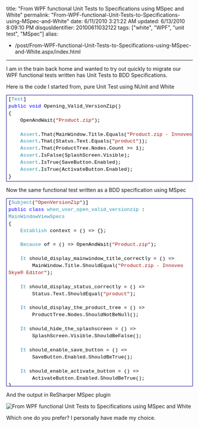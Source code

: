title: "From WPF functional Unit Tests to Specifications using MSpec and White"
permalink: "From-WPF-functional-Unit-Tests-to-Specifications-using-MSpec-and-White"
date: 6/11/2010 3:21:22 AM
updated: 6/13/2010 8:09:10 PM
disqusIdentifier: 20100611032122
tags: ["white", "WPF", "unit test", "MSpec"]
alias:
 - /post/From-WPF-functional-Unit-Tests-to-Specifications-using-MSpec-and-White.aspx/index.html
---
I am in the train back home and wanted to try out quickly to migrate our WPF functional tests written has Unit Tests to BDD Specifications. 

Here is the code I started from, pure Unit Test using NUnit and White
<!-- more -->
<div style="line-height:135%; padding-bottom: 0px; margin: 0px; padding-left: 0px; padding-right: 0px; display: inline; float: none; padding-top: 0px" id="scid:9ce6104f-a9aa-4a17-a79f-3a39532ebf7c:4955d68a-7a42-4fa8-bd02-2ff18f2492fe" class="wlWriterEditableSmartContent"> <div style="border: #000080 1px solid; color: #000; font-family: 'Courier New', Courier, Monospace; font-size: 10pt"> <div style="background-color: #ffffff; max-height: 500px; overflow: auto; padding: 2px 5px; white-space: nowrap">[<span style="color:#2b91af">Test</span>]<br> <span style="color:#0000ff">public</span> <span style="color:#0000ff">void</span> Opening_Valid_VersionZip()<br> {<br> &nbsp;&nbsp;&nbsp;&nbsp;OpenAndWait(<span style="color:#a31515">"Product.zip"</span>);<br> <br> &nbsp;&nbsp;&nbsp;&nbsp;<span style="color:#2b91af">Assert</span>.That(MainWindow.Title.Equals(<span style="color:#a31515">"Product.zip - Innoveo Skye® Editor"</span>));<br> &nbsp;&nbsp;&nbsp;&nbsp;<span style="color:#2b91af">Assert</span>.That(Status.Text.Equals(<span style="color:#a31515">"product"</span>));<br> &nbsp;&nbsp;&nbsp;&nbsp;<span style="color:#2b91af">Assert</span>.That(ProductTree.Nodes.Count &gt;= 1);<br> &nbsp;&nbsp;&nbsp;&nbsp;<span style="color:#2b91af">Assert</span>.IsFalse(SplashScreen.Visible);<br> &nbsp;&nbsp;&nbsp;&nbsp;<span style="color:#2b91af">Assert</span>.IsTrue(SaveButton.Enabled);<br> &nbsp;&nbsp;&nbsp;&nbsp;<span style="color:#2b91af">Assert</span>.IsTrue(ActivateButton.Enabled);<br> }</div> </div> </div>

Now the same functional test written as a BDD specification using MSpec

<div style="line-height:135%; padding-bottom: 0px; margin: 0px; padding-left: 0px; padding-right: 0px; display: inline; float: none; padding-top: 0px" id="scid:9ce6104f-a9aa-4a17-a79f-3a39532ebf7c:434f1161-ac6a-49fc-8c62-127913130898" class="wlWriterEditableSmartContent"> <div style="border: #000080 1px solid; color: #000; font-family: 'Courier New', Courier, Monospace; font-size: 10pt"> <div style="background-color: #ffffff; max-height: 500px; overflow: auto; padding: 2px 5px;">[<span style="color:#2b91af">Subject</span>(<span style="color:#a31515">"OpenVersionZip"</span>)]<br> <span style="color:#0000ff">public</span> <span style="color:#0000ff">class</span> <span style="color:#2b91af">when_user_open_valid_versionzip</span> : <span style="color:#2b91af">MainWindowViewSpecs</span><br> {<br> &nbsp;&nbsp;&nbsp;&nbsp;<span style="color:#2b91af">Establish</span> context = () =&gt; {};<br> <br> &nbsp;&nbsp;&nbsp;&nbsp;<span style="color:#2b91af">Because</span> of = () =&gt; OpenAndWait(<span style="color:#a31515">"Product.zip"</span>);<br> <br> &nbsp;&nbsp;&nbsp;&nbsp;<span style="color:#2b91af">It</span> should_display_mainwindow_title_correctly = () =&gt; <br> &nbsp;&nbsp;&nbsp;&nbsp;&nbsp;&nbsp;&nbsp;&nbsp;MainWindow.Title.ShouldEqual(<span style="color:#a31515">"Product.zip - Innoveo Skye® Editor"</span>);<br> <br> &nbsp;&nbsp;&nbsp;&nbsp;<span style="color:#2b91af">It</span> should_display_status_correctly = () =&gt; <br> &nbsp;&nbsp;&nbsp;&nbsp;&nbsp;&nbsp;&nbsp;&nbsp;Status.Text.ShouldEqual(<span style="color:#a31515">"product"</span>);<br> <br> &nbsp;&nbsp;&nbsp;&nbsp;<span style="color:#2b91af">It</span> should_display_the_product_tree = () =&gt; <br> &nbsp;&nbsp;&nbsp;&nbsp;&nbsp;&nbsp;&nbsp;&nbsp;ProductTree.Nodes.ShouldNotBeNull();<br> <br> &nbsp;&nbsp;&nbsp;&nbsp;<span style="color:#2b91af">It</span> should_hide_the_splashscreen = () =&gt; <br> &nbsp;&nbsp;&nbsp;&nbsp;&nbsp;&nbsp;&nbsp;&nbsp;SplashScreen.Visible.ShouldBeFalse();<br> <br> &nbsp;&nbsp;&nbsp;&nbsp;<span style="color:#2b91af">It</span> should_enable_save_button = () =&gt; <br> &nbsp;&nbsp;&nbsp;&nbsp;&nbsp;&nbsp;&nbsp;&nbsp;SaveButton.Enabled.ShouldBeTrue();<br> <br> &nbsp;&nbsp;&nbsp;&nbsp;<span style="color:#2b91af">It</span> should_enable_activate_button = () =&gt; <br> &nbsp;&nbsp;&nbsp;&nbsp;&nbsp;&nbsp;&nbsp;&nbsp;ActivateButton.Enabled.ShouldBeTrue();<br> }</div> </div> </div>

And the output in ReSharper MSpec plugin

![From WPF functional Unit Tests to Specifications using MSpec and White](https://farm2.staticflickr.com/1586/24553233906_c38b6e933a_o.png) 

Which one do you prefer? I personally have made my choice.

